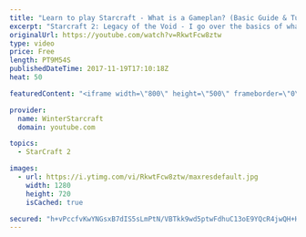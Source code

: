```yaml
---
title: "Learn to play Starcraft - What is a Gameplan? (Basic Guide & Tutorial)"
excerpt: "Starcraft 2: Legacy of the Void - I go over the basics of what a gameplan in starcraft 2 is and how to put one together.  Note this is not a guide on WHAT gameplan you should be using as each race!"
originalUrl: https://youtube.com/watch?v=RkwtFcw8ztw
type: video
price: Free
length: PT9M54S
publishedDateTime: 2017-11-19T17:10:18Z
heat: 50

featuredContent: "<iframe width=\"800\" height=\"500\" frameborder=\"0\" src=\"https://www.youtube.com/embed/RkwtFcw8ztw\" allow=\"accelerometer; autoplay; encrypted-media; gyroscope; picture-in-picture\" allowfullscreen></iframe>"

provider:
  name: WinterStarcraft
  domain: youtube.com

topics:
  - StarCraft 2

images:
  - url: https://i.ytimg.com/vi/RkwtFcw8ztw/maxresdefault.jpg
    width: 1280
    height: 720
    isCached: true

secured: "h+vPccfvKwYNGsxB7dIS5sLmPtN/VBTkk9wd5ptwFdhuC13oE9YQcR4jwQH+HOXx++pFkMVYU4LQRH3+0y6Br7z8XP7t5uY/cwAwAeTOsvGtNk+TA0d192iVafYmmXqPigzErM7T51lf68cyCc1mffwLNlbZ7K/N2RcMENEaIh8N+u59p2Szi6yrZ7+CVJjQlvfMot7XbwR6/qr3dnZG8DTAiZ6xtJUGX5qeKOeE2TMYAgYyztxctzvplYkh3PPEBekYcsc1tLtP/lM4bcUOT9cCyq44sLPyLenhzI43aeLL8LV5UlIMZfhnOgSGjKGRrekvrw7jRRXCtEEdk8Xsbk8ieoPT8+kxLJZICeOycQ2Z3c+tC7QSIiIy7IjchhGsdyTS6M6QthZbAGqmCFok0bMtJgdCwW1ihTiugOZwqC8=;ksRFVPz8qqSeVejPNktnsg=="
---
```



